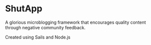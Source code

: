 # ShutApp

A glorious microblogging framework that encourages quality content through negative community feedback.


Created using Sails and Node.js